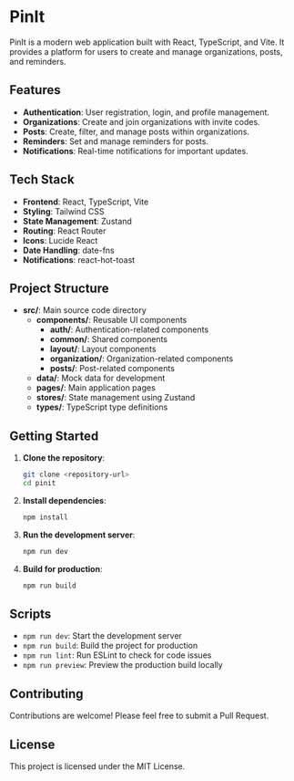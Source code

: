 # PinIt

PinIt is a modern web application built with React, TypeScript, and Vite. It provides a platform for users to create and manage organizations, posts, and reminders.

## Features

- **Authentication**: User registration, login, and profile management.
- **Organizations**: Create and join organizations with invite codes.
- **Posts**: Create, filter, and manage posts within organizations.
- **Reminders**: Set and manage reminders for posts.
- **Notifications**: Real-time notifications for important updates.

## Tech Stack

- **Frontend**: React, TypeScript, Vite
- **Styling**: Tailwind CSS
- **State Management**: Zustand
- **Routing**: React Router
- **Icons**: Lucide React
- **Date Handling**: date-fns
- **Notifications**: react-hot-toast

## Project Structure

- **src/**: Main source code directory
  - **components/**: Reusable UI components
    - **auth/**: Authentication-related components
    - **common/**: Shared components
    - **layout/**: Layout components
    - **organization/**: Organization-related components
    - **posts/**: Post-related components
  - **data/**: Mock data for development
  - **pages/**: Main application pages
  - **stores/**: State management using Zustand
  - **types/**: TypeScript type definitions

## Getting Started

1. **Clone the repository**:
   ```bash
   git clone <repository-url>
   cd pinit
   ```

2. **Install dependencies**:
   ```bash
   npm install
   ```

3. **Run the development server**:
   ```bash
   npm run dev
   ```

4. **Build for production**:
   ```bash
   npm run build
   ```

## Scripts

- `npm run dev`: Start the development server
- `npm run build`: Build the project for production
- `npm run lint`: Run ESLint to check for code issues
- `npm run preview`: Preview the production build locally

## Contributing

Contributions are welcome! Please feel free to submit a Pull Request.

## License

This project is licensed under the MIT License. 